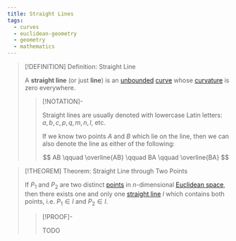 ```yaml
---
title: Straight Lines
tags:
  - curves
  - euclidean-geometry
  - geometry
  - mathematics
---
```


>[!DEFINITION] Definition: Straight Line
>
>A **straight line** (or just **line**) is an [unbounded](../Bounded%20Curve.md) [curve](../Curves.md) whose [curvature](../Curvature.md) is zero everywhere.
>
>>[!NOTATION]-
>>
>>Straight lines are usually denoted with lowercase Latin letters: $a,b,c, p,q, m,n,l,$ etc.
>>
>>If we know two points $A$ and $B$ which lie on the line, then we can also denote the line as either of the following:
>>
>>$$
>>AB \qquad \overline{AB} \qquad BA \qquad \overline{BA}
>>$$
>>
>

>[!THEOREM] Theorem: Straight Line through Two Points
>
>If $P_1$ and $P_2$ are two distinct [points](../../Euclidean%20Space/Points%20vs%20Vectors/index.md) in $n$-dimensional [Euclidean space](../../../../Analysis/Real%20Analysis/The%20Topology%20of%20Euclidean%20Space.md), then there exists one and only one [straight line](Straight%20Line.md) $l$ which contains both points, i.e. $P_1 \in l$ and $P_2 \in l$.
>
>>[!PROOF]-
>>
>>TODO
>>
>